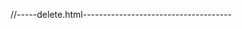 //-----delete.html-------------------------------------
<!DOCTYPE html>
<html lang="en">
<head>
    <meta charset="UTF-8">
    <meta name="viewport" content="width=device-width, initial-scale=1.0">
    <title>Document</title>
    <style type="text/css">
           #app{
          width: 300px;
          height: 300px;
          border: 2px solid red;
          border-radius: 10px;
          position: absolute;
          top: 10%;
          right: 40%;
          text-align: center;
        }
        input{
          width: 200px;
          height: 20px;
          border: 2px solid black;
          border-radius: 20px;
          font-size: 15px;
          font-weight: bold;
          text-align: center;
          margin-top: 10%;
        }
       #spt{
        width: 270px;
        height: 40px;
        background-color: blue;
        font-size: 20px;
        font-weight: bold;
       } 
       #spt:hover{
        background-color: red;
       }
 
    </style>

</head>
<body>
       
    <h2><center><u>delete data to database</u></center></h2>
         <form action="http://127.0.0.1:8484/delete" method="post" id="app">
              <h2><center><u><font color="red">delete data</font></u></center></h2>
      <input type="number" placeholder="enter Roll no" name="t1"><br><br>    
      <input type="submit" value="delete" id="spt"><br><br> 
       </form>
</body>
</html>
delete.js:------------
      // -----------delete data in post method------------------------------
var app=require("express")()
var bodyparser=require("body-parser")
var urlencode=bodyparser.urlencoded({extended:false})
app.post("/delete",urlencode,(request,response)=>{
    var ad=require("mongodb").MongoClient
    var url="mongodb://127.0.0.1:27017/"
    ad.connect(url,(err,db)=>{
      var empid=parseFloat(request.body.t1)
     var dbobj=db.db("students")
    // dbobj.collection("studentdata").deleteMany({id:empid},(err,res)=>{
        dbobj.collection("studentdata").deleteOne({id:empid},(err,res)=>{
            if(err)
        console.log(err.tostring())
        else{
            response.send("<h1>successfully deleted in database</h1>")
            console.log("successfully deleted")
             console.log("result:",res)
    
        }
       db.close
     })
    })  
}).listen(8484)
console.log("port server running in--8484-----")
